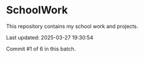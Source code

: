 # SchoolWork

This repository contains my school work and projects.

Last updated: 2025-03-27 19:30:54

Commit #1 of 6 in this batch.